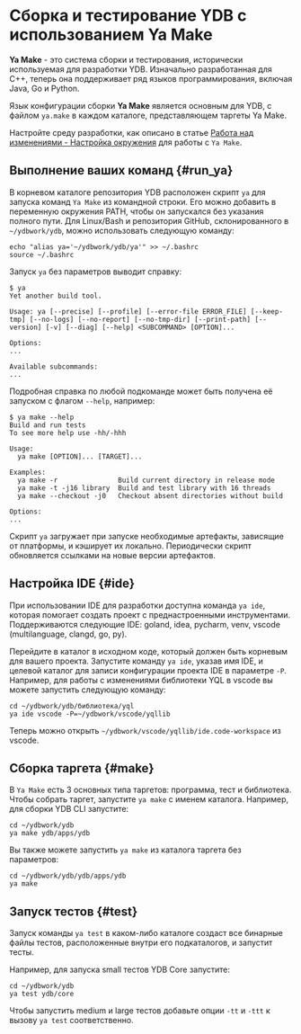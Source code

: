 # Сборка и тестирование YDB с использованием Ya Make

**Ya Make** - это система сборки и тестирования, исторически используемая для разработки YDB. Изначально разработанная для C++, теперь она поддерживает ряд языков программирования, включая Java, Go и Python.

Язык конфигурации сборки **Ya Make** является основным для YDB, с файлом `ya.make` в каждом каталоге, представляющем таргеты Ya Make.

Настройте среду разработки, как описано в статье [Работа над изменениями - Настройка окружения](suggest-change.md#envsetup) для работы с `Ya Make`.

## Выполнение ваших команд {#run_ya}

В корневом каталоге репозитория YDB расположен скрипт `ya` для запуска команд `Ya Make` из командной строки. Его можно добавить в переменную окружения PATH, чтобы он запускался без указания полного пути. Для Linux/Bash и репозитория GitHub, склонированного в `~/ydbwork/ydb`, можно использовать следующую команду:

```
echo "alias ya='~/ydbwork/ydb/ya'" >> ~/.bashrc
source ~/.bashrc
```

Запуск `ya` без параметров выводит справку:

```
$ ya
Yet another build tool.

Usage: ya [--precise] [--profile] [--error-file ERROR_FILE] [--keep-tmp] [--no-logs] [--no-report] [--no-tmp-dir] [--print-path] [--version] [-v] [--diag] [--help] <SUBCOMMAND> [OPTION]...

Options:
...

Available subcommands:
...
```

Подробная справка по любой подкоманде может быть получена её запуском с флагом `--help`, например:

```
$ ya make --help
Build and run tests
To see more help use -hh/-hhh

Usage:
  ya make [OPTION]... [TARGET]...

Examples:
  ya make -r               Build current directory in release mode
  ya make -t -j16 library  Build and test library with 16 threads
  ya make --checkout -j0   Checkout absent directories without build

Options:
...
```

Скрипт `ya` загружает при запуске необходимые артефакты, зависящие от платформы, и кэширует их локально. Периодически скрипт обновляется ссылками на новые версии артефактов.

## Настройка IDE {#ide}

При использовании IDE для разработки доступна команда `ya ide`, которая помогает создать проект с преднастроенными инструментами. Поддерживаются следующие IDE: goland, idea, pycharm, venv, vscode (multilanguage, clangd, go, py).

Перейдите в каталог в исходном коде, который должен быть корневым для вашего проекта. Запустите команду `ya ide`, указав имя IDE, и целевой каталог для записи конфигурации проекта IDE в параметре `-P`. Например, для работы с изменениями библиотеки YQL в vscode вы можете запустить следующую команду:

```
cd ~/ydbwork/ydb/библиотека/yql
ya ide vscode -P=~/ydbwork/vscode/yqllib
```

Теперь можно открыть `~/ydbwork/vscode/yqllib/ide.code-workspace` из vscode.

## Сборка таргета {#make}

В `Ya Make` есть 3 основных типа таргетов: программа, тест и библиотека. Чтобы собрать таргет, запустите `ya make` с именем каталога. Например, для сборки YDB CLI запустите:

```
cd ~/ydbwork/ydb
ya make ydb/apps/ydb
```

Вы также можете запустить `ya make` из каталога таргета без параметров:

```
cd ~/ydbwork/ydb/ydb/apps/ydb
ya make
```

## Запуск тестов {#test}

Запуск команды `ya test` в каком-либо каталоге создаст все бинарные файлы тестов, расположенные внутри его подкаталогов, и запустит тесты.

Например, для запуска small тестов YDB Core запустите:

```
cd ~/ydbwork/ydb
ya test ydb/core
```

Чтобы запустить medium и large тестов добавьте опции `-tt` и `-ttt` к вызову `ya test` соответственно.